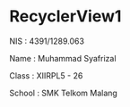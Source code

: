 # RecyclerView1

NIS : 4391/1289.063

Name : Muhammad Syafrizal

Class : XIIRPL5 - 26

School : SMK Telkom Malang
